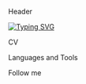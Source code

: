 Header

[![Typing SVG](https://readme-typing-svg.demolab.com?font=Fira+Code&weight=500&pause=1000&color=2BB9F7&random=false&width=435&lines=Hi!+I'm+Alena+QA+Engineer)](https://git.io/typing-svg)

CV

Languages and Tools

Follow me
